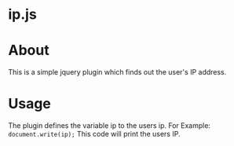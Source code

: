 # ip.js
# About
This is a simple jquery plugin which finds out the user's IP address. 
# Usage
The plugin defines the variable ip to the users ip.
For Example: `document.write(ip);`
This code will print the users IP.

